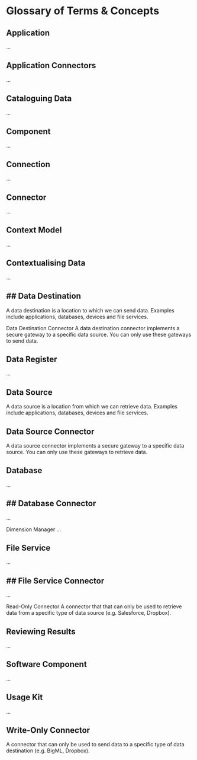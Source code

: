 # Glossary of Terms & Concepts

## Application

...

## Application Connectors

...

## Cataloguing Data

...

## Component

...

## Connection

...

## Connector

...

## Context Model

...

## Contextualising Data

...

## ## Data Destination

A data destination is a location to which we can send data. Examples include applications, databases, devices and file services.

Data Destination Connector
A data destination connector implements a secure gateway to a specific data source. You can only use these gateways to send data.

## Data Register

...

## Data Source

A data source is a location from which we can retrieve data. Examples include applications, databases, devices and file services.

## Data Source Connector

A data source connector implements a secure gateway to a specific data source. You can only use these gateways to retrieve data.

## Database

...

## ## Database Connector

...

Dimension Manager
...

## File Service

...

## ## File Service Connector

...

Read-Only Connector
A connector that that can only be used to retrieve data from a specific type of data source (e.g. Salesforce, Dropbox).

## Reviewing Results

...

## Software Component

...

## Usage Kit

...

## Write-Only Connector

A connector that can only be used to send data to a specific type of data destination (e.g. BigML, Dropbox).
